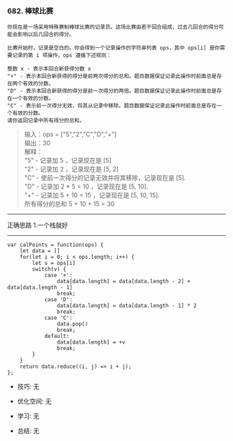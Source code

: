
### 682. 棒球比赛

```
你现在是一场采用特殊赛制棒球比赛的记录员。这场比赛由若干回合组成，过去几回合的得分可能会影响以后几回合的得分。

比赛开始时，记录是空白的。你会得到一个记录操作的字符串列表 ops，其中 ops[i] 是你需要记录的第 i 项操作，ops 遵循下述规则：

整数 x - 表示本回合新获得分数 x
"+" - 表示本回合新获得的得分是前两次得分的总和。题目数据保证记录此操作时前面总是存在两个有效的分数。
"D" - 表示本回合新获得的得分是前一次得分的两倍。题目数据保证记录此操作时前面总是存在一个有效的分数。
"C" - 表示前一次得分无效，将其从记录中移除。题目数据保证记录此操作时前面总是存在一个有效的分数。
请你返回记录中所有得分的总和。
```

> 输入：ops = ["5","2","C","D","+"]  
> 输出：30  
> 解释：  
> "5" - 记录加 5 ，记录现在是 [5]  
> "2" - 记录加 2 ，记录现在是 [5, 2]  
> "C" - 使前一次得分的记录无效并将其移除，记录现在是 [5].  
> "D" - 记录加 2 * 5 = 10 ，记录现在是 [5, 10].  
> "+" - 记录加 5 + 10 = 15 ，记录现在是 [5, 10, 15].  
> 所有得分的总和 5 + 10 + 15 = 30  
  
  

---

正确思路
1.一个栈就好

---

```
var calPoints = function(ops) {
    let data = []
    for(let i = 0; i < ops.length; i++) {
        let v = ops[i]
        switch(v) {
            case '+': 
                data[data.length] = data[data.length - 2] + data[data.length - 1]
                break;
            case 'D': 
                data[data.length] = data[data.length - 1] * 2
                break;
            case 'C': 
                data.pop()
                break;
            default:
                data[data.length] = +v
                break;
        }
    }
    return data.reduce((i, j) => i + j);
};
```

* 技巧: 无 

* 优化空间: 无 

* 学习: 无

* 总结: 无

